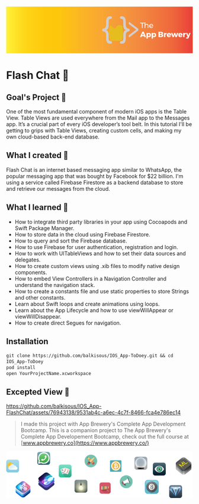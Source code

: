 ![App Brewery Banner](Documentation/AppBreweryBanner.png)

# Flash Chat 💬

## Goal's Project 🎯

One of the most fundamental component of modern iOS apps is the Table View. Table Views are used everywhere from the Mail app to the Messages app. It’s a crucial part of every iOS developer’s tool belt. In this tutorial I'll be getting to grips with Table Views, creating custom cells, and making my own cloud-based back-end database.

## What I created 🧱

Flash Chat is an internet based messaging app similar to WhatsApp, the popular messaging app that was bought by Facebook for $22 billion. I'm  using a service called Firebase Firestore as a backend database to store and retrieve our messages from the cloud. 

## What I learned 📖

* How to integrate third party libraries in your app using Cocoapods and Swift Package Manager.
* How to store data in the cloud using Firebase Firestore.
* How to query and sort the Firebase database.
* How to use Firebase for user authentication, registration and login.
* How to work with UITableViews and how to set their data sources and delegates.
* How to create custom views using .xib files to modify native design components.
* How to embed View Controllers in a Navigation Controller and understand the navigation stack.
* How to create a constants file and use static properties to store Strings and other constants.
* Learn about Swift loops and create animations using loops.
* Learn about the App Lifecycle and how to use viewWillAppear or viewWillDisappear.
* How to create direct Segues for navigation.

## Installation

```
git clone https://github.com/balkisous/IOS_App-ToDoey.git && cd IOS_App-ToDoey
pod install
open YourProjectName.xcworkspace
```

## Excepted View 👀
https://github.com/balkisous/IOS_App-FlashChat/assets/76943138/9531ab4c-a6ec-4c7f-8466-fca4e786ec14


>I made this project with App Brewery's Complete App Development Bootcamp.
>This is a companion project to The App Brewery's Complete App Developement Bootcamp, check out the full course at [www.appbrewery.co](https://www.appbrewery.co/)

![End Banner](Documentation/readme-end-banner.png)

